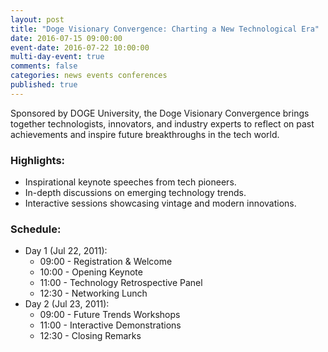 ```yaml
---
layout: post
title: "Doge Visionary Convergence: Charting a New Technological Era"
date: 2016-07-15 09:00:00
event-date: 2016-07-22 10:00:00
multi-day-event: true
comments: false
categories: news events conferences
published: true
---
```

Sponsored by DOGE University, the Doge Visionary Convergence brings together technologists, innovators, and industry experts to reflect on past achievements and inspire future breakthroughs in the tech world.

### Highlights:
- Inspirational keynote speeches from tech pioneers.
- In-depth discussions on emerging technology trends.
- Interactive sessions showcasing vintage and modern innovations.

### Schedule:
- Day 1 (Jul 22, 2011):
  - 09:00 - Registration & Welcome
  - 10:00 - Opening Keynote
  - 11:00 - Technology Retrospective Panel
  - 12:30 - Networking Lunch
- Day 2 (Jul 23, 2011):
  - 09:00 - Future Trends Workshops
  - 11:00 - Interactive Demonstrations
  - 12:30 - Closing Remarks 